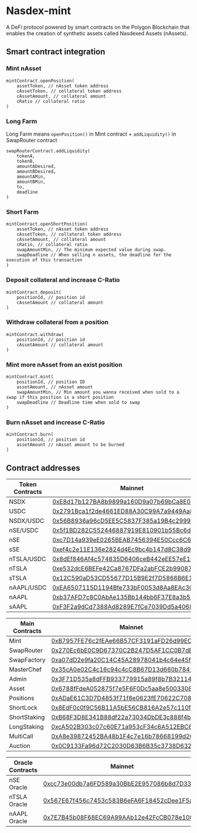 # Nasdex-mint

A DeFi protocol powered by smart contracts on the Polygon Blockchain that enables the creation of synthetic assets called Nasdexed Assets (nAssets).

## Smart contract integration

### Mint nAsset

```JS
mintContract.openPosition(
    assetToken, // nAsset token address
    cAssetToken, // collateral token address
    cAssetAmount, // collateral amount
    cRatio // collateral ratio
)
```

### Long Farm

Long Farm means `openPosition()` in Mint contract + `addLiquidity()` in SwapRouter contract

```JS
swapRouterContract.addLiquidity(
    tokenA,
    tokenB,
    amountADesired,
    amountBDesired,
    amountAMin,
    amountBMin,
    to,
    deadline
)
```

### Short Farm

```JS
mintContract.openShortPosition(
    assetToken, // nAsset token address
    cAssetToken, // collateral token address
    cAssetAmount, // collateral amount
    cRatio, // collateral ratio
    swapAmountMin, // The minimum expected value during swap.
    swapDeadline // When selling n assets, the deadline for the execution of this transaction
)
```

### Deposit collateral and increase C-Ratio

```JS
mintContract.deposit(
    positionId, // position id
    cAssetAmount // collateral amount
)
```

### Withdraw collateral from a position

```JS
mintContract.withdraw(
    positionId, // position id
    cAssetAmount // collateral amount
)
```

### Mint more nAsset from an exist position
```JS
mintContract.mint(
    positionId, // position ID
    assetAmount, // nAsset amount
    swapAmountMin, // Min amount you wanna received when sold to a swap if this position is a short position
    swapDeadline // Deadline time when sold to swap
)
```

### Burn nAsset and increase C-Ratio
```JS
mintContract.burn(
    positionId, // position id
    assetAmount // nAsset amount to be burned
)
```

## Contract addresses

| Token Contracts | Mainnet                                                                                                       | Mumbai
| ----- | --------------------------------------------------------------------------------------------------------------------- | ----------------------------------------------------------------------------------------------------------------------------- |
| NSDX   | [0xE8d17b127BA8b9899a160D9a07b69bCa8E08bfc6](https://polygonscan.com/address/0xE8d17b127BA8b9899a160D9a07b69bCa8E08bfc6) |  [0x620c07ab0d26Fc22E346aadC895bc1eD84C6CF78](https://mumbai.polygonscan.com/address/0x620c07ab0d26Fc22E346aadC895bc1eD84C6CF78) |
| USDC   | [0x2791Bca1f2de4661ED88A30C99A7a9449Aa84174](https://polygonscan.com/address/0x2791Bca1f2de4661ED88A30C99A7a9449Aa84174) |  [0x2F059f10b9c8F21eF509f0a00B1A4DC21511CdFf](https://mumbai.polygonscan.com/address/0x2F059f10b9c8F21eF509f0a00B1A4DC21511CdFf) |
| NSDX/USDC   | [0x56B8936a96cD5EE5C5837F385a19B4c2999fD74a](https://polygonscan.com/address/0x56B8936a96cD5EE5C5837F385a19B4c2999fD74a) |  [0xF914dae3144E6f19DdD9143bd0f8ff8Fb016534a](https://mumbai.polygonscan.com/address/0xF914dae3144E6f19DdD9143bd0f8ff8Fb016534a) |
| nSE/USDC   | [0x5f1BD282C552446887919E810901b55Bc6dA2ac4](https://polygonscan.com/address/0x5f1BD282C552446887919E810901b55Bc6dA2ac4) |  [0x6CF79D9c5576dfAC54c6170D404D9569d896b0e4](https://mumbai.polygonscan.com/address/0x6CF79D9c5576dfAC54c6170D404D9569d896b0e4) |
| nSE   | [0xc7D14a939eE0265BEAB7456394E50Ccc6C665298](https://polygonscan.com/address/0xc7D14a939eE0265BEAB7456394E50Ccc6C665298) |  [0xc67B287F2F0A0b3589D1C2Fcce4B16C2c8DBDEdc](https://mumbai.polygonscan.com/address/0xc67B287F2F0A0b3589D1C2Fcce4B16C2c8DBDEdc) |
| sSE   | [0xef4c2e11E136e2824d4Ec9bc4b147d8C38d931f5](https://polygonscan.com/address/0xef4c2e11E136e2824d4Ec9bc4b147d8C38d931f5) |  [0x8BbaC288b26b38A98c4De9884ad4d97dc324B323](https://mumbai.polygonscan.com/address/0x8BbaC288b26b38A98c4De9884ad4d97dc324B323) |
| nTSLA/USDC   | [0x8dEf846Af4c574835D6406ceB442eEE57eE1C424](https://polygonscan.com/address/0x8dEf846Af4c574835D6406ceB442eEE57eE1C424) |  [0x211B33e5231907E26ab6FD8CAa3F6eA81936D15e](https://mumbai.polygonscan.com/address/0x211B33e5231907E26ab6FD8CAa3F6eA81936D15e) |
| nTSLA   | [0xe532dcE6BEFe42Ca8767DFa2abFCE2b99087168B](https://polygonscan.com/address/0xe532dcE6BEFe42Ca8767DFa2abFCE2b99087168B) |  [0x975ABb141eD45F8dAaCA49C15EF8D3650AbE0cc9](https://mumbai.polygonscan.com/address/0x975ABb141eD45F8dAaCA49C15EF8D3650AbE0cc9) |
| sTSLA   | [0x12C590aD53CD55677D15B9E2f7D5866B6E1931bB](https://polygonscan.com/address/0x12C590aD53CD55677D15B9E2f7D5866B6E1931bB) |  [0x362dB5C57CbD3CF43491134F79c334bC2a10db86](https://mumbai.polygonscan.com/address/0x362dB5C57CbD3CF43491134F79c334bC2a10db86) |
| nAAPL/USDC   | [0xEA6507115D1194Bfe733bF0053d8Aa8EAc3032a8](https://polygonscan.com/address/0xEA6507115D1194Bfe733bF0053d8Aa8EAc3032a8) | [0xDD8235664df4Ca35Ee0B814e4B4F80B82961c89f](https://mumbai.polygonscan.com/address/0xDD8235664df4Ca35Ee0B814e4B4F80B82961c89f) |
| nAAPL   | [0xb37AFD7c8C0AbAe135Bb144bb6F37E8a3b5796ca](https://polygonscan.com/address/0xb37AFD7c8C0AbAe135Bb144bb6F37E8a3b5796ca) | [0xe2D34f6f9939ACDDdAB8612B0ADbE7B9f3c8F0c0](https://mumbai.polygonscan.com/address/0xe2D34f6f9939ACDDdAB8612B0ADbE7B9f3c8F0c0) |
| sAAPL   | [0xF3F2a9dCd7388Ad8289E7fCe7039Dd5a4068d81b](https://polygonscan.com/address/0xF3F2a9dCd7388Ad8289E7fCe7039Dd5a4068d81b) | [0x4e0726a2eC86042321Dd7C62aa1AA357D81638cC](https://mumbai.polygonscan.com/address/0x4e0726a2eC86042321Dd7C62aa1AA357D81638cC) |

| Main Contracts | Mainnet                                                                                                       | Mumbai
| ----- | --------------------------------------------------------------------------------------------------------------------- | ----------------------------------------------------------------------------------------------------------------------------- |
| Mint   | [0xB7957FE76c2fEAe66B57CF3191aFD26d99EC5599](https://polygonscan.com/address/0xB7957FE76c2fEAe66B57CF3191aFD26d99EC5599) |  [0x2bFA60Fe6FDd82e732C0f8b7A87Ca6753b0167f0](https://mumbai.polygonscan.com/address/0x2bFA60Fe6FDd82e732C0f8b7A87Ca6753b0167f0) |
| SwapRouter   | [0x270Ec6bE0C9D67370C2B247D5AF1CC0B7dED0d4a](https://polygonscan.com/address/0x270Ec6bE0C9D67370C2B247D5AF1CC0B7dED0d4a) |  [0xeF1F06F0a9645A143Eaccb543f5bda85A9BD21D9](https://mumbai.polygonscan.com/address/0xeF1F06F0a9645A143Eaccb543f5bda85A9BD21D9) |
| SwapFactory   | [0xa07dD2e9fa20C14C45A28978041b4c64e45f7f97](https://polygonscan.com/address/0xa07dD2e9fa20C14C45A28978041b4c64e45f7f97) |  [0x03A8C741d36a8bF689A24C1F5d59cc122704E85F](https://mumbai.polygonscan.com/address/0x03A8C741d36a8bF689A24C1F5d59cc122704E85F) |
| MasterChef   | [0x35cA0e02C4c16c94c4cC8B67D13d660b78414f95](https://polygonscan.com/address/0x35cA0e02C4c16c94c4cC8B67D13d660b78414f95) |  [0xFe12AddfCDa0047aE304ADe81cEA6eBEe304a35d](https://mumbai.polygonscan.com/address/0xFe12AddfCDa0047aE304ADe81cEA6eBEe304a35d) |
| Admin   | [0x3F71D535a8dFFB933779915a89f8b7B321140344](https://polygonscan.com/address/0x3F71D535a8dFFB933779915a89f8b7B321140344) |  [0x1CAeb6856D561b317b29E7021B65F53f287346f6](https://mumbai.polygonscan.com/address/0x1CAeb6856D561b317b29E7021B65F53f287346f6) |
| Asset   | [0x6788fFdeA052875f7e5F6F0Dc5aa8e5003308049](https://polygonscan.com/address/0x6788fFdeA052875f7e5F6F0Dc5aa8e5003308049) |  [0x696C515e9E33f4e6c63645fac21701C0277e54d3](https://mumbai.polygonscan.com/address/0x696C515e9E33f4e6c63645fac21701C0277e54d3) |
| Positions   | [0xADaE61C3D7D4853f71f8e0623fE70622C708F266](https://polygonscan.com/address/0xADaE61C3D7D4853f71f8e0623fE70622C708F266) |  [0x9578da0aCfcAD212CCfd707acA3e0E2Ee9bf9EeC](https://mumbai.polygonscan.com/address/0x9578da0aCfcAD212CCfd707acA3e0E2Ee9bf9EeC) |
| ShortLock   | [0x8EdF0c0f9C56B11A5bE56CB816A2e57c110f44b1](https://polygonscan.com/address/0x8EdF0c0f9C56B11A5bE56CB816A2e57c110f44b1) |  [0xF68352670672db755dbD55a3d9Ff8B47d2c76Eb0](https://mumbai.polygonscan.com/address/0xF68352670672db755dbD55a3d9Ff8B47d2c76Eb0) |
| ShortStaking   | [0xB68F3D8E341B88df22a73034DbDE3c888f4bE9DE](https://polygonscan.com/address/0xB68F3D8E341B88df22a73034DbDE3c888f4bE9DE) |  [0xdD686588B64C29Bef6498f579e892AdAA293a6f3](https://mumbai.polygonscan.com/address/0xdD686588B64C29Bef6498f579e892AdAA293a6f3) |
| LongStaking   | [0xcA502B303c07c60E71a953cF34c6A512EBC61Bc6](https://polygonscan.com/address/0xcA502B303c07c60E71a953cF34c6A512EBC61Bc6) |  [0x1aD73968E12BaFB6342A0017c04309b31bC4C193](https://mumbai.polygonscan.com/address/0x1aD73968E12BaFB6342A0017c04309b31bC4C193) |
| MultiCall   | [0xA8e39872452BA48b1F4c7e16b78668199d2C41Dd](https://polygonscan.com/address/0xA8e39872452BA48b1F4c7e16b78668199d2C41Dd) |  [0x872808abd468F80c80213f48a5E917b5F5c371f8](https://mumbai.polygonscan.com/address/0x872808abd468F80c80213f48a5E917b5F5c371f8) |
| Auction   | [0x0C9133Fa96d72C2030D63B6B35c3738D6329A313](https://polygonscan.com/address/0x0C9133Fa96d72C2030D63B6B35c3738D6329A313) | [0xEEdCB4689B55956E1fd434790b9703466B93Ea7D](https://mumbai.polygonscan.com/address/0xEEdCB4689B55956E1fd434790b9703466B93Ea7D) |

| Oracle Contracts | Mainnet                                                                                                       | Mumbai
| ----- | --------------------------------------------------------------------------------------------------------------------- | ----------------------------------------------------------------------------------------------------------------------------- |
| nSE Oracle   | [0xcc73e00db7a6FD589a30BbE2E957086b8d7D3331](https://polygonscan.com/address/0xcc73e00db7a6FD589a30BbE2E957086b8d7D3331) |  [0xEEeEB911f1c30217EfFC662B157f8BAF91f1133b](https://mumbai.polygonscan.com/address/0xEEeEB911f1c30217EfFC662B157f8BAF91f1133b) |
| nTSLA Oracle   | [0x567E67f456c7453c583B6eFA6F18452cDee1F5a8](https://polygonscan.com/address/0x567E67f456c7453c583B6eFA6F18452cDee1F5a8) |  [0xDb12E805d004698FC58F6e4fbdD876268DF2dfFe](https://mumbai.polygonscan.com/address/0xDb12E805d004698FC58F6e4fbdD876268DF2dfFe) |
| nAAPL Oracle   | [0x7E7B45b08F68EC69A99AAb12e42FcCB078e10094](https://polygonscan.com/address/0x7E7B45b08F68EC69A99AAb12e42FcCB078e10094) | [0x78ded7ecC5149Ee1f6d0DacfaD4F20882fDEe663](https://mumbai.polygonscan.com/address/0x78ded7ecC5149Ee1f6d0DacfaD4F20882fDEe663) |
